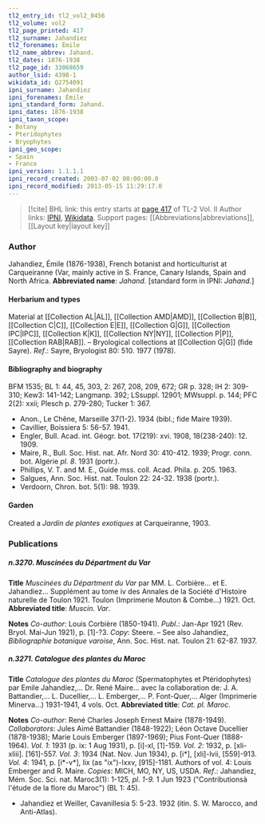 ```yaml
---
tl2_entry_id: tl2_vol2_0456
tl2_volume: vol2
tl2_page_printed: 417
tl2_surname: Jahandiez
tl2_forenames: Émile
tl2_name_abbrev: Jahand.
tl2_dates: 1876-1938
tl2_page_id: 33068659
author_lsid: 4398-1
wikidata_id: Q2754091
ipni_surname: Jahandiez
ipni_forenames: Émile
ipni_standard_form: Jahand.
ipni_dates: 1876-1938
ipni_taxon_scope: 
- Botany
- Pteridophytes
- Bryophytes
ipni_geo_scope: 
- Spain
- France
ipni_version: 1.1.1.1
ipni_record_created: 2003-07-02 00:00:00.0
ipni_record_modified: 2013-05-15 11:29:17.0
---
```


> [!cite] BHL link: this entry starts at [page 417](https://www.biodiversitylibrary.org/page/33068659) of TL-2 Vol. II
> Author links: [IPNI](https://www.ipni.org/a/4398-1), [Wikidata](https://www.wikidata.org/wiki/Q2754091). Support pages: [[Abbreviations|abbreviations]], [[Layout key|layout key]]

### Author

Jahandiez, Émile (1876-1938), French botanist and horticulturist at Carqueiranne (Var, mainly active in S. France, Canary Islands, Spain and North Africa. 
**Abbreviated name**: *Jahand.* \[standard form in IPNI: *Jahand.*\]

#### Herbarium and types

Material at [[Collection AL|AL]], [[Collection AMD|AMD]], [[Collection B|B]], [[Collection C|C]], [[Collection E|E]], [[Collection G|G]], [[Collection IPC|IPC]], [[Collection K|K]], [[Collection NY|NY]], [[Collection P|P]], [[Collection RAB|RAB]]. – Bryological collections at [[Collection G|G]] (fide Sayre).
*Ref*.: Sayre, Bryologist 80: 510. 1977 (1978).

#### Bibliography and biography

BFM 1535; BL 1: 44, 45, 303, 2: 267, 208, 209, 672; GR p. 328; IH 2: 309-310; Kew3: 141-142; Langmanp. 392; LSsuppl. 12901; MWsuppl. p. 144; PFC 2(2): xxii; Plesch p. 279-280; Tucker 1: 367.
- Anon., Le Chêne, Marseille 37(1-2). 1934 (bibl.; fide Maire 1939).
- Cavillier, Boissiera 5: 56-57. 1941.
- Engler, Bull. Acad. int. Géogr. bot. 17(219): xvi. 1908, 18(238-240): 12. 1909.
- Maire, R., Bull. Soc. Hist. nat. Afr. Nord 30: 410-412. 1939; Progr. conn. bot. Algérie *pl. 8*. 1931 (portr.).
- Phillips, V. T. and M. E., Guide mss. coll. Acad. Phila. p. 205. 1963.
- Salgues, Ann. Soc. Hist. nat. Toulon 22: 24-32. 1938 (portr.).
- Verdoorn, Chron. bot. 5(1): 98. 1939.

#### Garden

Created a *Jardin de plantes exotiques* at Carqueiranne, 1903.

### Publications

##### n.3270. Muscinées du Départment du Var

**Title**
*Muscinées du Départment du Var* par MM. L. Corbière... et E. Jahandiez... Supplément au tome iv des Annales de la Société d'Histoire naturelle de Toulon 1921. Toulon (Imprimerie Mouton & Combe...) 1921. Oct.
**Abbreviated title**: *Muscin. Var*.

**Notes**
*Co-author*: Louis Corbière (1850-1941).
*Publ*.: Jan-Apr 1921 (Rev. Bryol. Mai-Jun 1921), p. \[1\]-?3. *Copy*: Steere. – See also Jahandiez, *Bibliographie botanique varoise*, Ann. Soc. Hist. nat. Toulon 21: 62-87. 1937.

##### n.3271. Catalogue des plantes du Maroc

**Title**
*Catalogue des plantes du Maroc* (Spermatophytes et Ptéridophytes) par Emile Jahandiez,... Dr. René Maire... avec la collaboration de: J. A. Battandier,... L. Ducellier,... L. Emberger,... P. Font-Quer,... Alger (Imprimerie Minerva...) 1931-1941, 4 vols. Oct.
**Abbreviated title**: *Cat. pl. Maroc*.

**Notes**
*Co-author*: René Charles Joseph Ernest Maire (1878-1949).
*Collaborators*: Jules Aimé Battandier (1848-1922); Léon Octave Ducellier (1878-1938); Marie Louis Emberger (1897-1969); Pius Font-Quer (1888-1964).
*Vol. 1*: 1931 (p. ix: 1 Aug 1931), p. \[i\]-xl, \[1\]-159.
*Vol. 2*: 1932, p. \[xli-xliii\]. \[161\]-557.
*Vol. 3*: 1934 (Nat. Nov. Jun 1934), p. \[i\*\], \[xli\]-lvii, \[559\]-913.
*Vol. 4*: 1941, p. \[i\*-v\*\], lix (as "ix")-lxxv, \[915\]-1181. Authors of vol. 4: Louis Emberger and R. Maire.
*Copies*: MICH, MO, NY, US, USDA.
*Ref*.: Jahandiez, Mém. Soc. Sci. nat. Maroc3(1): 1-125, *pl. 1-9.* 1 Jun 1923 ("Contributionsà l'étude de la flore du Maroc") (BL 1: 45).
- Jahandiez et Weiller, Cavanillesia 5: 5-23. 1932 (itin. S. W. Marocco, and Anti-Atlas).

